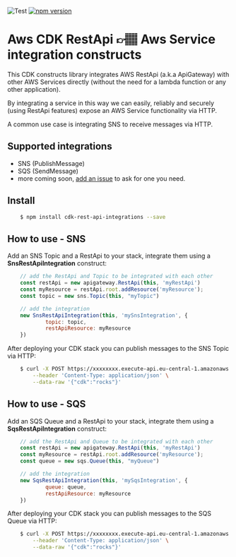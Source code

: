 ![Test](https://github.com/pistazie/cdk-rest-api-integrations/workflows/Test/badge.svg)
[![npm version](https://badge.fury.io/js/cdk-rest-api-integrations.svg)](https://badge.fury.io/js/cdk-rest-api-integrations)

# Aws CDK RestApi 👉🏽 Aws Service integration constructs

This CDK constructs library integrates AWS RestApi (a.k.a ApiGateway) with other AWS Services directly (without the need for a lambda function or any other application).

By integrating a service in this way we can easily, reliably and securely (using RestApi features) expose an AWS Service functionality via HTTP.

A common use case is integrating SNS to receive messages via HTTP.

## Supported integrations
* SNS (PublishMessage)
* SQS (SendMessage)
* more coming soon, [add an issue](https://github.com/pistazie/cdk-rest-api-integrations/issues) to ask for one you need.

## Install
```bash
    $ npm install cdk-rest-api-integrations --save
``` 

## How to use - SNS

Add an SNS Topic and a RestApi to your stack, integrate them using a **SnsRestApiIntegration** construct:
```javascript
    // add the RestApi and Topic to be integrated with each other
    const restApi = new apigateway.RestApi(this, 'myRestApi')
    const myResource = restApi.root.addResource('myResource');
    const topic = new sns.Topic(this, "myTopic")

    // add the integration
    new SnsRestApiIntegration(this, 'mySnsIntegration', {
            topic: topic,
            restApiResource: myResource
    })
```

After deploying your CDK stack you can publish messages to the SNS Topic via HTTP:
```bash
    $ curl -X POST https://xxxxxxxx.execute-api.eu-central-1.amazonaws.com/prod/myResource \
        --header 'Content-Type: application/json' \
        --data-raw '{"cdk":"rocks"}'
```

## How to use - SQS

Add an SQS Queue and a RestApi to your stack, integrate them using a **SqsRestApiIntegration** construct:

```javascript
    // add the RestApi and Queue to be integrated with each other
    const restApi = new apigateway.RestApi(this, 'myRestApi')
    const myResource = restApi.root.addResource('myResource');
    const queue = new sqs.Queue(this, "myQueue")

    // add the integration
    new SqsRestApiIntegration(this, 'mySqsIntegration', {
            queue: queue,
            restApiResource: myResource
    })
```

After deploying your CDK stack you can publish messages to the SQS Queue via HTTP:
```bash
    $ curl -X POST https://xxxxxxxx.execute-api.eu-central-1.amazonaws.com/prod/myResource \
        --header 'Content-Type: application/json' \
        --data-raw '{"cdk":"rocks"}'
```

 